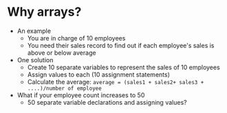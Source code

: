 # Why arrays?

* An example
    * You are in charge of 10 employees
    * You need their sales record to find out if each employee's sales is above or below average
* One solution
    * Create 10 separate variables to represent the sales of 10 employees
    * Assign values to each (10 assignment statements)
    * Calculate the average: `average = (sales1 + sales2+ sales3 + ....)/number of employee`
* What if your employee count increases to 50
    * 50 separate variable declarations and assigning values?
